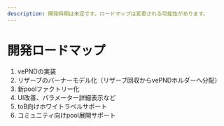 ```yaml
---
description: 開発時期は未定です。ロードマップは変更される可能性があります。
---
```


# 開発ロードマップ

1. vePNDの実装&#x20;
2. リザーブのバーナーモデル化（リザーブ回収からvePNDホルダーへ分配）
3. 新poolファクトリー化&#x20;
4. UI改善、パラメーター詳細表示など
5. toB向けホワイトラベルサポート
6. コミュニティ向けpool展開サポート
